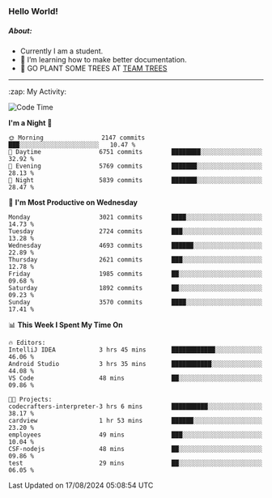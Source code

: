 ### Hello World!

##### About:
- Currently I am a student.
- 🌱 I’m learning how to make better documentation.
- 🌱 GO PLANT SOME TREES AT [TEAM TREES](https://teamtrees.org/)

---
  <summary>:zap: My Activity:</summary>
  
<!--START_SECTION:waka-->
![Code Time](http://img.shields.io/badge/Code%20Time-1%2C409%20hrs%2048%20mins-blue)

**I'm a Night 🦉** 

```text
🌞 Morning                2147 commits        ███░░░░░░░░░░░░░░░░░░░░░░   10.47 % 
🌆 Daytime                6751 commits        ████████░░░░░░░░░░░░░░░░░   32.92 % 
🌃 Evening                5769 commits        ███████░░░░░░░░░░░░░░░░░░   28.13 % 
🌙 Night                  5839 commits        ███████░░░░░░░░░░░░░░░░░░   28.47 % 
```
📅 **I'm Most Productive on Wednesday** 

```text
Monday                   3021 commits        ████░░░░░░░░░░░░░░░░░░░░░   14.73 % 
Tuesday                  2724 commits        ███░░░░░░░░░░░░░░░░░░░░░░   13.28 % 
Wednesday                4693 commits        ██████░░░░░░░░░░░░░░░░░░░   22.89 % 
Thursday                 2621 commits        ███░░░░░░░░░░░░░░░░░░░░░░   12.78 % 
Friday                   1985 commits        ██░░░░░░░░░░░░░░░░░░░░░░░   09.68 % 
Saturday                 1892 commits        ██░░░░░░░░░░░░░░░░░░░░░░░   09.23 % 
Sunday                   3570 commits        ████░░░░░░░░░░░░░░░░░░░░░   17.41 % 
```


📊 **This Week I Spent My Time On** 

```text
🔥 Editors: 
IntelliJ IDEA            3 hrs 45 mins       ████████████░░░░░░░░░░░░░   46.06 % 
Android Studio           3 hrs 35 mins       ███████████░░░░░░░░░░░░░░   44.08 % 
VS Code                  48 mins             ██░░░░░░░░░░░░░░░░░░░░░░░   09.86 % 

🐱‍💻 Projects: 
codecrafters-interpreter-3 hrs 6 mins        ██████████░░░░░░░░░░░░░░░   38.17 % 
cardview                 1 hr 53 mins        ██████░░░░░░░░░░░░░░░░░░░   23.20 % 
employees                49 mins             ███░░░░░░░░░░░░░░░░░░░░░░   10.04 % 
CSF-nodejs               48 mins             ██░░░░░░░░░░░░░░░░░░░░░░░   09.86 % 
test                     29 mins             ██░░░░░░░░░░░░░░░░░░░░░░░   06.05 % 
```


 Last Updated on 17/08/2024 05:08:54 UTC
<!--END_SECTION:waka-->

